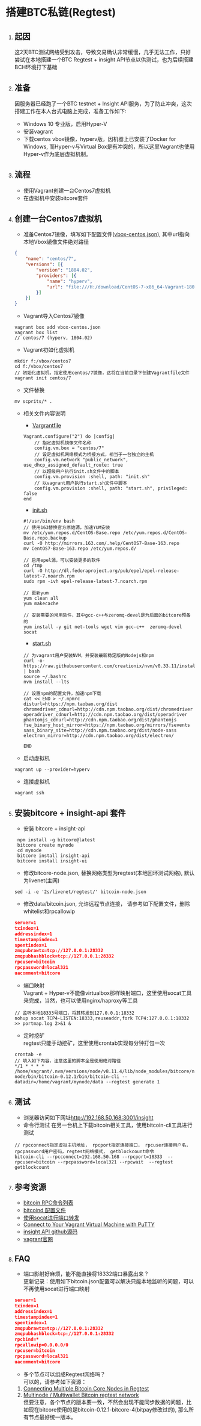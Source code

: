 # 搭建BTC私链(Regtest)

1. ## 起因
   这2天BTC测试网络受到攻击，导致交易确认非常缓慢，几乎无法工作，只好尝试在本地搭建一个BTC Regtest + insight API节点以供测试，也为后续搭建BCH环境打下基础

2. ## 准备
   因服务器已经跑了一个BTC testnet + Insight API服务，为了防止冲突，这次搭建工作在本人台式电脑上完成，准备工作如下:
   * Windows 10 专业版，启用Hyper-V
   * 安装vagrant
   * 下载centos vbox镜像，hyperv版，因机器上已安装了Docker for Windows, 而Hyper-v与Virtual Box是有冲突的，所以这里Vagrant也使用Hyper-v作为底层虚拟机制。

3. ## 流程
   * 使用Vagrant创建一台Centos7虚拟机
   * 在虚拟机中安装bitcore套件

4. ## 创建一台Centos7虚拟机
   * 准备Centos7镜像，填写如下配置文件([vbox-centos.json](scripts/vbox-centos.json)), 其中url指向本地Vbox镜像文件绝对路径

    ```json
    {
        "name": "centos/7",
        "versions": [{
            "version": "1804.02",
            "providers": [{
                "name": "hyperv",
                "url": "file:///H:/download/CentOS-7-x86_64-Vagrant-1804_02.HyperV.box"
            }]
        }]
    }
    ```

   * Vagrant导入Centos7镜像

    ```shell
    vagrant box add vbox-centos.json
    vagrant box list
    // centos/7 (hyperv, 1804.02)
    ```

    * Vagrant初如化虚拟机

    ```shell
    mkdir f:/vbox/centos7
    cd f:/vbox/centos7
    // 初始化虚拟机，指定使用centos/7镜像，这将在当前目录下创建Vagrantfile文件
    vagrant init centos/7
    ```

    * 文件替换
  
    ```shell
    mv scprits/* .
    ```

    * 相关文件内容说明
        * [Vargrantfile](scripts/Vagrantfile)

        ```shell
        Vagrant.configure("2") do |config|
            // 指定虚拟机镜像文件名称
            config.vm.box = "centos/7"
            // 设定虚拟机网络模式为桥接方式，相当于一台独立的主机
            config.vm.network "public_network", use_dhcp_assigned_default_route: true
            // 以超级用户执行init.sh文件中的脚本
            config.vm.provision :shell, path: "init.sh"
            // 以vagrant用户执行start.sh文件中脚本
            config.vm.provision :shell, path: "start.sh", privileged: false
        end
        ```
        * [init.sh](scripts/init.sh)
  
        ```shell
        #!/usr/bin/env bash
        // 使用163替换官方原始源，加速YUM安装
        mv /etc/yum.repos.d/CentOS-Base.repo /etc/yum.repos.d/CentOS-Base.repo.backup
        curl -O http://mirrors.163.com/.help/CentOS7-Base-163.repo
        mv CentOS7-Base-163.repo /etc/yum.repos.d/

        // 启用epel源，可以安装更多的软件
        cd /tmp
        curl -O http://dl.fedoraproject.org/pub/epel/epel-release-latest-7.noarch.rpm
        sudo rpm -ivh epel-release-latest-7.noarch.rpm

        // 更新yum
        yum clean all
        yum makecache

        // 安装需要的常用软件，其中gcc-c++与zeromq-devel是为后面的bitcore预备的
        yum install -y git net-tools wget vim gcc-c++  zeromq-devel socat
        ```

        * [start.sh](scripts/start.sh)

        ```shell
        // 为vagrant用户安装NVM，并安装最新稳定版的Nodejs和npm
        curl -o- https://raw.githubusercontent.com/creationix/nvm/v0.33.11/install.sh | bash
        source ~/.bashrc
        nvm install --lts

        // 设置npm的配置文件，加速npm下载
        cat << END > ~/.npmrc
        disturl=https://npm.taobao.org/dist
        chromedriver_cdnurl=http://cdn.npm.taobao.org/dist/chromedriver
        operadriver_cdnurl=http://cdn.npm.taobao.org/dist/operadriver
        phantomjs_cdnurl=http://cdn.npm.taobao.org/dist/phantomjs
        fse_binary_host_mirror=https://npm.taobao.org/mirrors/fsevents
        sass_binary_site=http://cdn.npm.taobao.org/dist/node-sass
        electron_mirror=http://cdn.npm.taobao.org/dist/electron/

        END
        ```

    * 启动虚拟机

    ```shell
    vagrant up --provider=hyperv
    ```

    * 连接虚拟机

    ```shell
    vagrant ssh
    ```

5. ## 安装bitcore + insight-api 套件
   * 安装 bitcore + insight-api

    ```shell
     npm install -g bitcore@latest
     bitcore create mynode
     cd mynode
     bitcore install insight-api
     bitcore install insight-ui
    ```

   * 修改bitcore-node.json, 替换网络类型为regtest(本地回环测试网络), 默认为livenet(主网)

    ```shell
    sed -i -e '2s/livenet/regtest/' bitcoin-node.json
    ```

   * 修改data/bitcoin.json, 允许远程节点连接， 请参考如下配置文件，删除whitelist和rpcallowip

    ```json
    server=1
    txindex=1
    addressindex=1
    timestampindex=1
    spentindex=1
    zmqpubrawtx=tcp://127.0.0.1:28332
    zmqpubhashblock=tcp://127.0.0.1:28332
    rpcuser=bitcoin
    rpcpassword=local321
    uacomment=bitcore
    ```

   * 端口映射  
    Vagrant + Hyper-v不能像virtualbox那样映射端口，这里使用socat工具来完成，当然，也可以使用nginx/haproxy等工具

    ```shell
    // 监听本地18333号端口，将其转发到127.0.0.1:18332
    nohup socat TCP4-LISTEN:18333,reuseaddr,fork TCP4:127.0.0.1:18332 >> portmap.log 2>&1 &
    ```

   * 定时挖矿  
    regtest只能手动挖矿，这里使用crontab实现每分钟打包一次

    ```shell
    crontab -e
    // 填入如下内容，注意这里的脚本全是使用绝对路径
    */1 * * * * /home/vagrant/.nvm/versions/node/v8.11.4/lib/node_modules/bitcore/node_modules/bitcore-node/bin/bitcoin-0.12.1/bin/bitcoin-cli --datadir=/home/vagrant/mynode/data --regtest generate 1
    ```

6. ## 测试
   * 浏览器访问如下网址<http://192.168.50.168:3001/insight>
   * 命令行测试
    在另一台机上下载bitcoin相关工具，使用bitcoin-cli工具进行测试

    ```shell
    // rpcconnect指定虚拟主机地址， rpcport指定连接端口， rpcuser连接用户名， rpcpassword用户密码，regtest网络模式， getblockcount命令
    bitcoin-cli --rpcconnect=192.168.50.168 --rpcport=18333  --rpcuser=bitcoin --rpcpassword=local321 --rpcwait  --regtest getblockcount
    ```

7. ## 参考资源

    * [bitcoin RPC命令列表][api]
    * [bitcoind 配置文件][bitcoin.conf]
    * [使用socat进行端口转发][socat]
    * [Connect to Your Vagrant Virtual Machine with PuTTY][putty]
    * [insight API github源码][insight]
    * [vagrant官网][vagrant]

8. ## FAQ
   * 端口影射好麻烦，能不能直接将18332端口暴露出来？  
    更新记录：使用如下bitcoin.json配置可以解决只能本地监听的问题，可以不再使用socat进行端口映射

    ```json
    server=1
    txindex=1
    addressindex=1
    timestampindex=1
    spentindex=1
    zmqpubrawtx=tcp://127.0.0.1:28332
    zmqpubhashblock=tcp://127.0.0.1:28332
    rpcbind=*
    rpcallowip=0.0.0.0/0
    rpcuser=bitcoin
    rpcpassword=local321
    uacomment=bitcore
    ```

   * 多个节点可以组成Regtest网络吗？  
    可以的，请参考如下资源：  
    1. [Connecting Multiple Bitcoin Core Nodes in Regtest][regtest]
    2. [Multinode / Multiwallet Bitcoin regtest network][regtest1]  
    但要注意，各个节点的版本要一致，不然会出现不能同步数据的问题，比如现在bitcore使用的是bitcoin-0.12.1-bitcore-4(bitpay修改过的), 那么所有节点最好统一版本。

[socat]:https://www.91yun.co/archives/3042
[api]:https://en.bitcoin.it/wiki/Original_Bitcoin_client/API_calls_list
[bitcoin.conf]:https://en.bitcoin.it/wiki/Running_Bitcoin
[putty]:https://github.com/Varying-Vagrant-Vagrants/VVV/wiki/Connect-to-Your-Vagrant-Virtual-Machine-with-PuTTY
[insight]:https://github.com/bitpay/insight-api
[vagrant]:https://www.vagrantup.com/
[regtest]:https://www.yours.org/content/connecting-multiple-bitcoin-core-nodes-in-regtest-5fdc9c47528b
[regtest1]:https://github.com/FreekPaans/bitcoin-multi-node-regtest